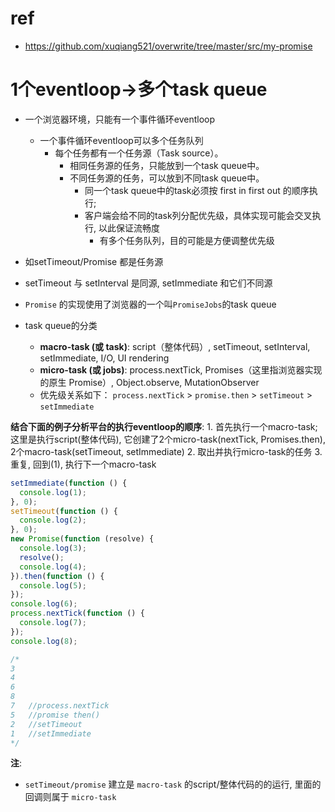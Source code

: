 # ref
- https://github.com/xuqiang521/overwrite/tree/master/src/my-promise


# 1个eventloop->多个task queue
- 一个浏览器环境，只能有一个事件循环eventloop    
    - 一个事件循环eventloop可以多个任务队列
        - 每个任务都有一个任务源（Task source）。
            - 相同任务源的任务，只能放到一个task queue中。
            - 不同任务源的任务，可以放到不同task queue中。
                - 同一个task queue中的task必须按 first in first out 的顺序执行;
                - 客户端会给不同的task列分配优先级，具体实现可能会交叉执行,  以此保证流畅度
                    - 有多个任务队列，目的可能是方便调整优先级

- 如setTimeout/Promise 都是任务源
- setTimeout 与 setInterval 是同源, setImmediate 和它们不同源
- `Promise` 的实现使用了浏览器的一个叫`PromiseJobs`的task queue

- task queue的分类
    - **macro-task (或 task)**: script（整体代码）, setTimeout, setInterval, setImmediate, I/O, UI rendering
    - **micro-task (或 jobs)**: process.nextTick, Promises（这里指浏览器实现的原生 Promise）, Object.observe, MutationObserver
    - 优先级关系如下：
`process.nextTick` > `promise.then` > `setTimeout` > `setImmediate`

**结合下面的例子分析平台的执行eventloop的顺序**:
    1. 首先执行一个macro-task; 这里是执行script(整体代码), 它创建了2个micro-task(nextTick, Promises.then), 2个macro-task(setTimeout, setImmediate)
    2. 取出并执行micro-task的任务
    3. 重复, 回到(1), 执行下一个macro-task


```js
setImmediate(function () {
  console.log(1);
}, 0);
setTimeout(function () {
  console.log(2);
}, 0);
new Promise(function (resolve) {
  console.log(3);
  resolve();
  console.log(4);
}).then(function () {
  console.log(5);
});
console.log(6);
process.nextTick(function () {
  console.log(7);
});
console.log(8);

/*
3
4
6
8
7   //process.nextTick
5   //promise then()
2   //setTimeout
1   //setImmediate
*/
```
**注**:
- `setTimeout/promise` 建立是 `macro-task` 的script/整体代码的的运行, 里面的回调则属于 `micro-task`